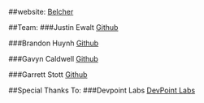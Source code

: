 ##website:
[Belcher](belcher.herokuapp.com)

##Team:
###Justin Ewalt
[Github](https://github.com/justinewalt)

###Brandon Huynh
[Github](https://github.com/brandonvhuynh)

###Gavyn Caldwell
[Github](https://github.com/GavMan1995)

###Garrett Stott
[Github](https://github.com/garrettstott)

##Special Thanks To:
###Devpoint Labs
[DevPoint Labs](devpointlabs.com)